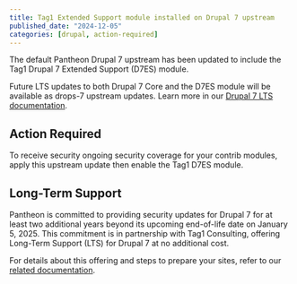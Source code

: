 ```yaml
---
title: Tag1 Extended Support module installed on Drupal 7 upstream
published_date: "2024-12-05"
categories: [drupal, action-required]
---
```


The default Pantheon Drupal 7 upstream has been updated to include the Tag1 Drupal 7 Extended Support (D7ES) module.

Future LTS updates to both Drupal 7 Core and the D7ES module will be available as drops-7 upstream updates. Learn more in our [Drupal 7 LTS documentation](https://docs.pantheon.io/supported-drupal#d7-core-lts-and-platform-compatibility).

## Action Required

To receive security ongoing security coverage for your contrib modules, apply this upstream update then enable the Tag1 D7ES module.

## Long-Term Support

Pantheon is committed to providing security updates for Drupal 7 for at least two additional years beyond its upcoming end-of-life date on January 5, 2025. This commitment is in partnership with Tag1 Consulting, offering Long-Term Support (LTS) for Drupal 7 at no additional cost.

For details about this offering and steps to prepare your sites, refer to our [related documentation](/supported-drupal/#drupal-7-long-term-support).
